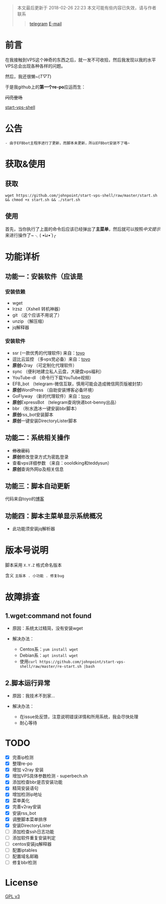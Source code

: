 >本文最后更新于 2018-02-26 22:23
>本文可能有些内容已失效，请与作者联系
>>[telegram](https://t.me/johnpoint)
>>[E-mail](Mailto:hi@lvcshu.club)

# 前言 #

在我接触到VPS这个神奇的东西之后，就一发不可收拾，然后我发现以我的水平VPS总会出现各种各样的问题。

然后，我还很懒~(*T▽T*)

于是我github上的**第一个re-po**应运而生：

~~闪亮登场~~

[start-vps-shell](https://www.github.com/johnpoint/start-vps-shell)

# 公告 #

```
- 由于EFBbot主程序进行了更新，而脚本未更新，所以EFBbot安装不了咯~
```


# 获取&使用 #

## 获取 ##

```
wget https://github.com/johnpoint/start-vps-shell/raw/master/start.sh && chmod +x start.sh && ./start.sh
```

## 使用 ##

首先，当你执行了上面的命令后应该已经弹出了**主菜单**，然后就可以按照*中文提示*来进行操作了~  ╮( •́ω•̀ )╭

# 功能详析 #

## 功能一：安装软件（应该是 ##

### 安装依赖 ###

- wget
- lrzsz  （Xshell 转机神器）
- git （这个应该不用说了）
- unzip （解压缩）
- jq解释器

### 安装软件 ###

- ssr (一款优秀的代理软件) 来自：[toyo](https://doub.io)
- 逗比云监控 （多vps党必备）来自：[toyo](https://doub.io)
- **原创**v2ray （可定制化代理软件）
- sync （便利地建立私人云盘，大硬盘vps福利）
- YouTube-dl （命令行下载YouTube视频）
- EFB_bot （telegram-微信互联，慎用可能会造成微信网页版被封禁）
- **原创**WordPress （自助安装博客必备环境）
- GoFlyway （新的代理软件）来自：[toyo](https://doub.io)
- **原创**ExpressBot （telegram查询快递bot-benny出品）
- bbr （秋水逸冰一键安装bbr脚本）
- **原创**rss_bot安装脚本
- **原创**一键安装DirectoryLister脚本

## 功能二：系统相关操作 ##

- ~~修改密码~~
- **原创**修改登录方式为密匙登录
- 查看vps详细参数 （来自：oooldking和teddysun）
- **原创**查询外网ip及相关信息

## 功能三：脚本自动更新 ##

代码来自toyo的[博客](https://doub.io)
## 功能四：脚本主菜单显示系统概况

- 此功能须安装jq解析器

# 版本号说明 #

脚本采用 `X.Y.Z` 格式命名版本

含义  `主版本 . 小功能 . 修复bug`

# 故障排查 #

## 1.wget:command not found ##

- 原因：系统太过精简，没有安装wget

- 解决办法：

  - Centos系：`yum install wget`
  - Debian系：`apt install wget`
  - 使用`curl https://github.com/johnpoint/start-vps-shell/raw/master/re-start.sh |bash`

## 2.脚本运行异常 ##

- 原因：我技术不到家...

- 解决办法：

  - 在issue处反馈，注意说明错误详情和所用系统，我会尽快处理
  - 耐心等待

# TODO #

- [x] 完善ip检测
- [x] 整理re-po
- [x] 增加 v2ray 安装
- [x] 增加VPS具体参数检测 - superbech.sh
- [x] 添加检查bbr是否安装功能
- [x] 精简安装语句
- [x] 增加检测ip地址
- [x] 菜单美化
- [x] 完善v2ray安装
- [x] 安装rss_bot
- [x] 调整脚本菜单排序
- [x] 安装DirectoryLister
- [ ] 添加检查ssh日志功能
- [ ] 添加软件重复安装判定
- [ ] centos安装jq解释器
- [ ] 配置iptables
- [ ] 配置域名邮箱
- [ ] 修复bbr检测

# License #

[GPL v3](https://github.com/johnpoint/start-vps-shell/blob/master/LICENSE)
